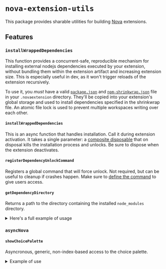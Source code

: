 # `nova-extension-utils`

This package provides sharable utilities for building [Nova](http://nova.app) extensions.

## Features

### `installWrappedDependencies`

This function provides a concurrent-safe, reproducible mechanism for installing external nodejs dependencies executed by your extension, without bundling them within the extension artifact and increasing extension size. This is especially useful in dev, as it won't trigger reloads of the extension recursively.

To use it, you _must_ have a valid [`package.json`](https://docs.npmjs.com/files/package.json) and [`npm-shrinkwrap.json`](https://docs.npmjs.com/configuring-npm/shrinkwrap-json.html) file in your `.novaextension` directory. They'll be copied into your extension's global storage and used to install dependencies specified in the shrinkwrap file. An atomic file lock is used to prevent multiple workspaces writing over each other.

#### `installWrappedDependencies`

This is an async function that handles installation. Call it during extension activation. It takes a single parameter: a [composite disposable](https://docs.nova.app/api-reference/composite-disposable/) that on disposal kills the installation process and unlocks. Be sure to dispose when the extension deactivates.

#### `registerDependencyUnlockCommand`

Registers a global command that will force unlock. Not required, but can be useful to cleanup if crashes happen. Make sure to [define the command](https://docs.nova.app/extensions/commands/) to give users access.

#### `getDependencyDirectory`

Returns a path to the directory containing the installed `node_modules` directory.

<details>

<summary>Here's a full example of usage</summary>

```ts
import { dependencyManagement } from "nova-extension-utils";

const compositeDisposable = new CompositeDisposable();

dependencyManagement.registerDependencyUnlockCommand(
  "com.example.extension.unlock"
);

async function asyncActivate() {
  await dependencyManagement.installWrappedDependencies(compositeDisposable);

  const execPath = nova.path.join(
    dependencyManagement.getDependencyDirectory(),
    "node_modules",
    ".bin",
    "executable"
  );
  const process = new Process(execPath);
  compositeDisposable.add({
    dispose() {
      process.terminate();
    },
  });
  process.start();
}

export function activate() {
  console.log("activating...");
  return asyncActivate()
    .catch((err) => {
      console.error(err);
    })
    .then(() => {
      console.log("activated");
    });
}

export function deactivate() {
  compositeDisposable.dispose();
}
```

</details>

### `asyncNova`

#### `showChoicePalette`

Asyncronous, generic, non-index-based access to the choice palette.

<details>

<summary>Example of use</summary>

```ts
import type * as lspTypes from "vscode-languageserver-protocol";
import { asyncNova } from "nova-extension-utils";

async function foo(items: lspTypes.CompletionItem[]) {
  const choice: lspTypes.CompletionItem | null = await asyncNova(
    items,
    (item) => `${item.label}${item.detail ? `- ${item.detail}` : ""}`,
    { placeholder: "suggestions" }
  );
  if (!choice) {
    return;
  }
  console.log(choice);
}
```

</details>
